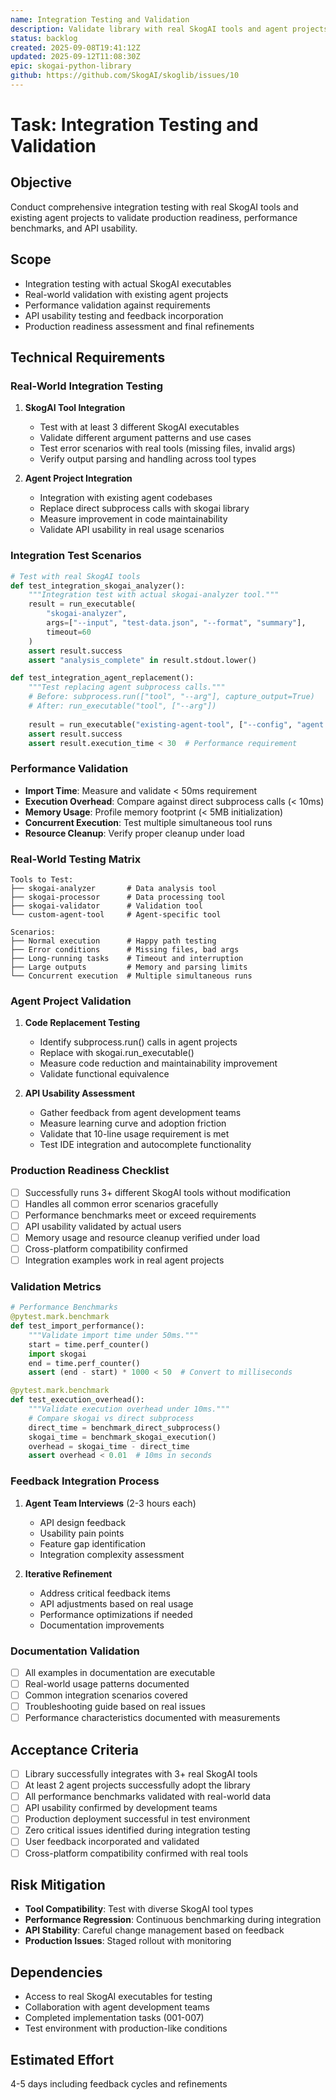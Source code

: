 ```yaml
---
name: Integration Testing and Validation
description: Validate library with real SkogAI tools and agent projects, ensuring production readiness
status: backlog
created: 2025-09-08T19:41:12Z
updated: 2025-09-12T11:08:30Z
epic: skogai-python-library
github: https://github.com/SkogAI/skoglib/issues/10
---
```


# Task: Integration Testing and Validation

## Objective
Conduct comprehensive integration testing with real SkogAI tools and existing agent projects to validate production readiness, performance benchmarks, and API usability.

## Scope
- Integration testing with actual SkogAI executables
- Real-world validation with existing agent projects  
- Performance validation against requirements
- API usability testing and feedback incorporation
- Production readiness assessment and final refinements

## Technical Requirements

### Real-World Integration Testing
1. **SkogAI Tool Integration**
   - Test with at least 3 different SkogAI executables
   - Validate different argument patterns and use cases
   - Test error scenarios with real tools (missing files, invalid args)
   - Verify output parsing and handling across tool types

2. **Agent Project Integration**
   - Integration with existing agent codebases
   - Replace direct subprocess calls with skogai library
   - Measure improvement in code maintainability
   - Validate API usability in real usage scenarios

### Integration Test Scenarios
```python
# Test with real SkogAI tools
def test_integration_skogai_analyzer():
    """Integration test with actual skogai-analyzer tool."""
    result = run_executable(
        "skogai-analyzer",
        args=["--input", "test-data.json", "--format", "summary"],
        timeout=60
    )
    assert result.success
    assert "analysis_complete" in result.stdout.lower()

def test_integration_agent_replacement():
    """Test replacing agent subprocess calls."""
    # Before: subprocess.run(["tool", "--arg"], capture_output=True)
    # After: run_executable("tool", ["--arg"])
    
    result = run_executable("existing-agent-tool", ["--config", "agent.conf"])
    assert result.success
    assert result.execution_time < 30  # Performance requirement
```

### Performance Validation
- **Import Time**: Measure and validate < 50ms requirement
- **Execution Overhead**: Compare against direct subprocess calls (< 10ms)
- **Memory Usage**: Profile memory footprint (< 5MB initialization)
- **Concurrent Execution**: Test multiple simultaneous tool runs
- **Resource Cleanup**: Verify proper cleanup under load

### Real-World Testing Matrix
```
Tools to Test:
├── skogai-analyzer       # Data analysis tool
├── skogai-processor      # Data processing tool  
├── skogai-validator      # Validation tool
└── custom-agent-tool     # Agent-specific tool

Scenarios:
├── Normal execution      # Happy path testing
├── Error conditions      # Missing files, bad args
├── Long-running tasks    # Timeout and interruption
├── Large outputs         # Memory and parsing limits
└── Concurrent execution  # Multiple simultaneous runs
```

### Agent Project Validation
1. **Code Replacement Testing**
   - Identify subprocess.run() calls in agent projects
   - Replace with skogai.run_executable()
   - Measure code reduction and maintainability improvement
   - Validate functional equivalence

2. **API Usability Assessment**
   - Gather feedback from agent development teams
   - Measure learning curve and adoption friction
   - Validate that 10-line usage requirement is met
   - Test IDE integration and autocomplete functionality

### Production Readiness Checklist
- [ ] Successfully runs 3+ different SkogAI tools without modification
- [ ] Handles all common error scenarios gracefully
- [ ] Performance benchmarks meet or exceed requirements
- [ ] API usability validated by actual users
- [ ] Memory usage and resource cleanup verified under load
- [ ] Cross-platform compatibility confirmed
- [ ] Integration examples work in real agent projects

### Validation Metrics
```python
# Performance Benchmarks
@pytest.mark.benchmark
def test_import_performance():
    """Validate import time under 50ms."""
    start = time.perf_counter()
    import skogai
    end = time.perf_counter()
    assert (end - start) * 1000 < 50  # Convert to milliseconds

@pytest.mark.benchmark  
def test_execution_overhead():
    """Validate execution overhead under 10ms."""
    # Compare skogai vs direct subprocess
    direct_time = benchmark_direct_subprocess()
    skogai_time = benchmark_skogai_execution()
    overhead = skogai_time - direct_time
    assert overhead < 0.01  # 10ms in seconds
```

### Feedback Integration Process
1. **Agent Team Interviews** (2-3 hours each)
   - API design feedback
   - Usability pain points
   - Feature gap identification
   - Integration complexity assessment

2. **Iterative Refinement**
   - Address critical feedback items
   - API adjustments based on real usage
   - Performance optimizations if needed
   - Documentation improvements

### Documentation Validation
- [ ] All examples in documentation are executable
- [ ] Real-world usage patterns documented
- [ ] Common integration scenarios covered
- [ ] Troubleshooting guide based on real issues
- [ ] Performance characteristics documented with measurements

## Acceptance Criteria
- [ ] Library successfully integrates with 3+ real SkogAI tools
- [ ] At least 2 agent projects successfully adopt the library
- [ ] All performance benchmarks validated with real-world data
- [ ] API usability confirmed by development teams
- [ ] Production deployment successful in test environment
- [ ] Zero critical issues identified during integration testing
- [ ] User feedback incorporated and validated
- [ ] Cross-platform compatibility confirmed with real tools

## Risk Mitigation
- **Tool Compatibility**: Test with diverse SkogAI tool types
- **Performance Regression**: Continuous benchmarking during integration
- **API Stability**: Careful change management based on feedback
- **Production Issues**: Staged rollout with monitoring

## Dependencies
- Access to real SkogAI executables for testing
- Collaboration with agent development teams
- Completed implementation tasks (001-007)
- Test environment with production-like conditions

## Estimated Effort
4-5 days including feedback cycles and refinements